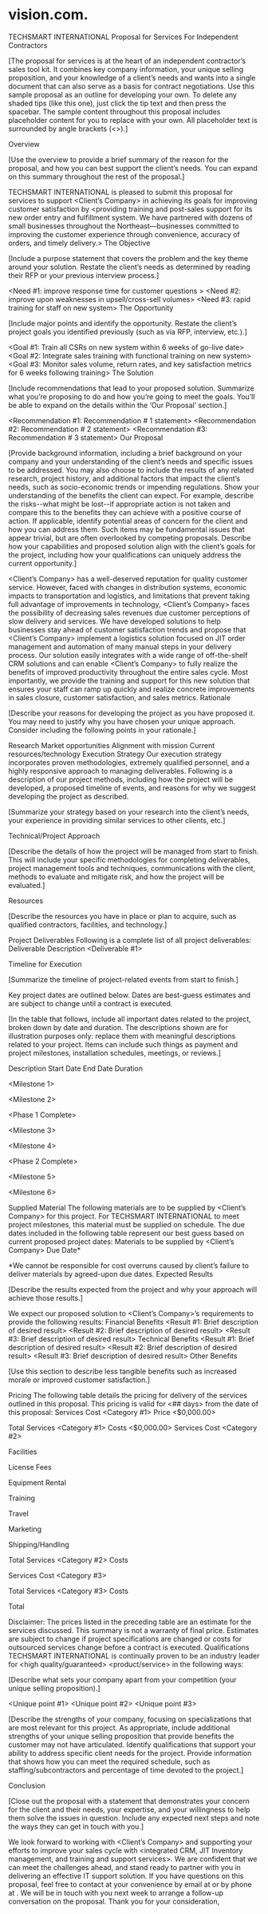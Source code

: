 # vision.com. 
TECHSMART INTERNATIONAL
Proposal for Services
For Independent Contractors



[The proposal for services is at the heart of an independent contractor’s sales tool kit. It combines key company information, your unique selling proposition, and your knowledge of a client’s needs and wants into a single document that can also serve as a basis for contract negotiations. 
Use this sample proposal as an outline for developing your own.
To delete any shaded tips (like this one), just click the tip text and then press the spacebar.
The sample content throughout this proposal includes placeholder content for you to replace with your own. All placeholder text is surrounded by angle brackets (<>).]

Overview

[Use the overview to provide a brief summary of the reason for the proposal, and how you can best support the client’s needs. You can expand on this summary throughout the rest of the proposal.]

TECHSMART INTERNATIONAL is pleased to submit this proposal for services to support <Client’s Company> in achieving its goals for improving customer satisfaction by <providing training and post-sales support for its new order entry and fulfillment system. We have partnered with dozens of small businesses throughout the Northeast—businesses committed to improving the customer experience through convenience, accuracy of orders, and timely delivery.>
The Objective

[Include a purpose statement that covers the problem and the key theme around your solution. Restate the client’s needs as determined by reading their RFP or your previous interview process.]

<Need #1: improve response time for customer questions >
<Need #2: improve upon weaknesses in upsell/cross-sell volumes>
<Need #3: rapid training for staff on new system>
The Opportunity

[Include major points and identify the opportunity. Restate the client’s project goals you identified previously (such as via RFP, interview, etc.).]

<Goal #1: Train all CSRs on new system within 6 weeks of go-live date>
<Goal #2: Integrate sales training with functional training on new system>
<Goal #3: Monitor sales volume, return rates, and key satisfaction metrics for 6 weeks following training>
The Solution

[Include recommendations that lead to your proposed solution. Summarize what you’re proposing to do and how you’re going to meet the goals. You’ll be able to expand on the details within the ‘Our Proposal’ section.]

<Recommendation #1: Recommendation # 1 statement>
<Recommendation #2: Recommendation # 2 statement>
<Recommendation #3: Recommendation # 3 statement>
Our Proposal

[Provide background information, including a brief background on your company and your understanding of the client’s needs and specific issues to be addressed. You may also choose to include the results of any related research, project history, and additional factors that impact the client’s needs, such as socio-economic trends or impending regulations.
Show your understanding of the benefits the client can expect. For example, describe the risks--what might be lost--if appropriate action is not taken and compare this to the benefits they can achieve with a positive course of action. If applicable, identify potential areas of concern for the client and how you can address them. Such items may be fundamental issues that appear trivial, but are often overlooked by competing proposals.
Describe how your capabilities and proposed solution align with the client’s goals for the project, including how your qualifications can uniquely address the current opportunity.]

<Client’s Company> has a well-deserved reputation for quality customer service. However, faced with changes in distribution systems, economic impacts to transportation and logistics, and limitations that prevent taking full advantage of improvements in technology, <Client’s Company> faces the possibility of decreasing sales revenues due customer perceptions of slow delivery and services.
We have developed solutions to help businesses stay ahead of customer satisfaction trends and propose that <Client’s Company> implement a logistics solution focused on JIT order management and automation of many manual steps in your delivery process. Our solution easily integrates with a wide range of off-the-shelf CRM solutions and can enable <Client’s Company> to fully realize the benefits of improved productivity throughout the entire sales cycle. Most importantly, we provide the training and support for this new solution that ensures your staff can ramp up quickly and realize concrete improvements in sales closure, customer satisfaction, and sales metrics.
Rationale

[Describe your reasons for developing the project as you have proposed it. You may need to justify why you have chosen your unique approach. Consider including the following points in your rationale.]

Research
Market opportunities
Alignment with mission
Current resources/technology
Execution Strategy
Our execution strategy incorporates proven methodologies, extremely qualified personnel, and a highly responsive approach to managing deliverables. Following is a description of our project methods, including how the project will be developed, a proposed timeline of events, and reasons for why we suggest developing the project as described.

[Summarize your strategy based on your research into the client’s needs, your experience in providing similar services to other clients, etc.]

Technical/Project Approach

[Describe the details of how the project will be managed from start to finish. This will include your specific methodologies for completing deliverables, project management tools and techniques, communications with the client, methods to evaluate and mitigate risk, and how the project will be evaluated.]

Resources

[Describe the resources you have in place or plan to acquire, such as qualified contractors, facilities, and technology.]

Project Deliverables
Following is a complete list of all project deliverables:
Deliverable
Description
<Deliverable #1>
<Brief description>








Timeline for Execution

[Summarize the timeline of project-related events from start to finish.]

Key project dates are outlined below. Dates are best-guess estimates and are subject to change until a contract is executed.

[In the table that follows, include all important dates related to the project, broken down by date and duration. The descriptions shown are for illustration purposes only: replace them with meaningful descriptions related to your project. Items can include such things as payment and project milestones, installation schedules, meetings, or reviews.]

Description
Start Date
End Date
Duration
<Project Start>






<Milestone 1>






<Milestone 2>






<Phase 1 Complete>






<Milestone 3>






<Milestone 4>






<Phase 2 Complete>






<Milestone 5>






<Milestone 6>






<Project End>






Supplied Material
The following materials are to be supplied by <Client’s Company> for this project. For TECHSMART INTERNATIONAL  to meet project milestones, this material must be supplied on schedule. The due dates included in the following table represent our best guess based on current proposed project dates:
Materials to be supplied by <Client’s Company>
Due Date*












*We cannot be responsible for cost overruns caused by client’s failure to deliver materials by agreed-upon due dates.
Expected Results

[Describe the results expected from the project and why your approach will achieve those results.]

We expect our proposed solution to <Client’s Company>’s requirements to provide the following results:
Financial Benefits
<Result #1: Brief description of desired result>
<Result #2: Brief description of desired result>
<Result #3: Brief description of desired result>
Technical Benefits
<Result #1: Brief description of desired result>
<Result #2: Brief description of desired result>
<Result #3: Brief description of desired result>
Other Benefits

[Use this section to describe less tangible benefits such as increased morale or improved customer satisfaction.]

Pricing
The following table details the pricing for delivery of the services outlined in this proposal. This pricing is valid for <## days> from the date of this proposal:
Services Cost <Category #1>
Price
<Item Description>
<$0,000.00>








Total Services <Category #1> Costs
<$0,000.00>
Services Cost <Category #2>


Facilities


License Fees


Equipment Rental


Training


Travel


Marketing


Shipping/Handling


Total Services <Category #2> Costs


Services Cost <Category #3>






Total Services <Category #3> Costs


Total


<Sample> Disclaimer: The prices listed in the preceding table are an estimate for the services discussed. This summary is not a warranty of final price. Estimates are subject to change if project specifications are changed or costs for outsourced services change before a contract is executed.
Qualifications
TECHSMART INTERNATIONAL is continually proven to be an industry leader for <high quality/guaranteed> <product/service> in the following ways:

[Describe what sets your company apart from your competition (your unique selling proposition).]

<Unique point #1>
<Unique point #2>
<Unique point #3>

[Describe the strengths of your company, focusing on specializations that are most relevant for this project. As appropriate, include additional strengths of your unique selling proposition that provide benefits the customer may not have articulated.
Identify qualifications that support your ability to address specific client needs for the project.
Provide information that shows how you can meet the required schedule, such as staffing/subcontractors and percentage of time devoted to the project.]

Conclusion

[Close out the proposal with a statement that demonstrates your concern for the client and their needs, your expertise, and your willingness to help them solve the issues in question. Include any expected next steps and note the ways they can get in touch with you.]

We look forward to working with <Client’s Company> and supporting your efforts to improve your sales cycle with <integrated CRM, JIT Inventory management, and training and support services>. We are confident that we can meet the challenges ahead, and stand ready to partner with you in delivering an effective IT support solution. 
If you have questions on this proposal, feel free to contact <Name> at your convenience by email at <Email address> or by phone at <Telephone>. We will be in touch with you next week to arrange a follow-up conversation on the proposal.
Thank you for your consideration,
<Name>
<Title>
